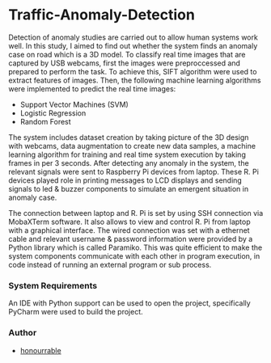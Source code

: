 # Traffic-Anomaly-Detection

Detection of anomaly studies are carried out to allow human systems work well. In this study, I aimed to find out whether the system finds an anomaly case on road which is a 3D
model. To classify real time images that are captured by USB webcams, first the images were preproccessed and prepared to perform the task. To achieve this, SIFT algorithm were
used to extract features of images. Then, the following machine learning algorithms were implemented to predict the real time images:

- Support Vector Machines (SVM)
- Logistic Regression
- Random Forest

The system includes dataset creation by taking picture of the 3D design with webcams, data augmentation to create new data samples, a machine learning algorithm for training and
real time system execution by taking frames in per 3 seconds. After detecting any anomaly in the system, the relevant signals were sent to Raspberry Pi devices from laptop. These
R. Pi devices played role in printing messages to LCD displays and sending signals to led & buzzer components to simulate an emergent situation in anomaly case.

The connection between laptop and R. Pi is set by using SSH connection via MobaXTerm software. It also allows to view and control R. Pi from laptop with a graphical interface. The
wired connection was set with a ethernet cable and relevant username & password information were provided by a Python library which is called Paramiko. This was quite efficient
to make the system components communicate with each other in program execution, in code instead of running an external program or sub process.

### System Requirements 

An IDE with Python support can be used to open the project, specifically PyCharm were used to build the project. 

### Author

- [honourrable](https://github.com/honourrable)

